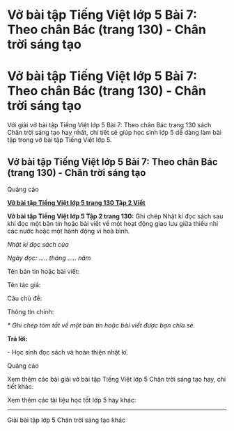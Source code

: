 # Vở bài tập Tiếng Việt lớp 5 Bài 7: Theo chân Bác (trang 130) - Chân trời sáng tạo

# Vở bài tập Tiếng Việt lớp 5 Bài 7: Theo chân Bác (trang 130) - Chân trời sáng tạo

Với giải vở bài tập Tiếng Việt lớp 5 Bài 7: Theo chân Bác trang 130 sách Chân trời sáng tạo hay nhất, chi tiết sẽ giúp học sinh lớp 5 dễ dàng làm bài tập trong vở bài tập Tiếng Việt lớp 5.

## Vở bài tập Tiếng Việt lớp 5 Bài 7: Theo chân Bác (trang 130) - Chân trời sáng tạo

Quảng cáo

[**Vở bài tập Tiếng Việt lớp 5 trang 130 Tập 2 Viết**](https://vietjack.com/vbt-tieng-viet-5-ct/viet-trang-130-vbt-tieng-viet-5-tap-2.jsp)

**Vở bài tập Tiếng Việt lớp 5 Tập 2 trang 130:** Ghi chép Nhật kí đọc sách sau khi đọc một bản tin hoặc bài viết về một hoạt động giao lưu giữa thiếu nhi các nước hoặc một hành động vì hoà bình.

_Nhật kí đọc sách của_

_Ngày đọc: ….. tháng ….. năm_

Tên bản tin hoặc bài viết: 

Tên tác giả: 

Câu chủ đề: 

Thông tin chính: 

_* Ghi chép tóm tắt về một bản tin hoặc bài viết được bạn chia sẻ._

**Trả lời:**

\- Học sinh đọc sách và hoàn thiện nhật kí.

Quảng cáo

Xem thêm các bài giải vở bài tập Tiếng Việt lớp 5 Chân trời sáng tạo hay, chi tiết khác:

Xem thêm các tài liệu học tốt lớp 5 hay khác:

* * *

Giải bài tập lớp 5 Chân trời sáng tạo khác

